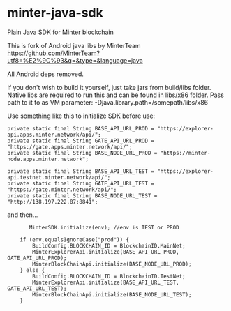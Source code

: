 # minter-java-sdk
Plain Java SDK for Minter blockchain

This is fork of Android java libs by MinterTeam https://github.com/MinterTeam?utf8=%E2%9C%93&q=&type=&language=java

All Android deps removed.

If you don't wish to build it yourself, just take jars from build/libs folder.
Native libs are required to run this and can be found in libs/x86 folder. Pass path to it to as VM parameter:
-Djava.library.path=/somepath/libs/x86

Use something like this to initialize SDK before use:

    private static final String BASE_API_URL_PROD = "https://explorer-api.apps.minter.network/api/";
    private static final String GATE_API_URL_PROD = "https://gate.apps.minter.network/api/";
    private static final String BASE_NODE_URL_PROD = "https://minter-node.apps.minter.network";

    private static final String BASE_API_URL_TEST = "https://explorer-api.testnet.minter.network/api/";
    private static final String GATE_API_URL_TEST = "https://gate.minter.network/api/";
    private static final String BASE_NODE_URL_TEST = "http://138.197.222.87:8841";

and then...


           MinterSDK.initialize(env); //env is TEST or PROD

        if (env.equalsIgnoreCase("prod")) {
            BuildConfig.BLOCKCHAIN_ID = BlockchainID.MainNet;
            MinterExplorerApi.initialize(BASE_API_URL_PROD, GATE_API_URL_PROD);
            MinterBlockChainApi.initialize(BASE_NODE_URL_PROD);
        } else {
            BuildConfig.BLOCKCHAIN_ID = BlockchainID.TestNet;
            MinterExplorerApi.initialize(BASE_API_URL_TEST, GATE_API_URL_TEST);
            MinterBlockChainApi.initialize(BASE_NODE_URL_TEST);
        }
